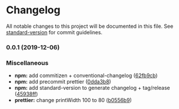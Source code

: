 # Changelog

All notable changes to this project will be documented in this file. See [standard-version](https://github.com/conventional-changelog/standard-version) for commit guidelines.

### 0.0.1 (2019-12-06)


### Miscellaneous

* **npm:** add commitizen + conventional-changelog ([62fb9cb](https://github.com/pacome35220/angular-starter/commit/62fb9cbd76484e881afb9d18c01e68ea8ff6f57b))
* **npm:** add precommit prettier ([0dda3b8](https://github.com/pacome35220/angular-starter/commit/0dda3b8b6e0afd2e33d54a7d3e9a8b8906134f82))
* **npm:** add standard-version to generate changelog + tag/release ([45938ff](https://github.com/pacome35220/angular-starter/commit/45938ff2c678c1a4854355070642c3af7f762b71))
* **prettier:** change printWidth 100 to 80 ([b0556b9](https://github.com/pacome35220/angular-starter/commit/b0556b9c3124e4f5b8062d0367dbd8b1592d348c))
